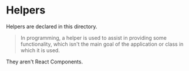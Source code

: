 # Helpers

Helpers are declared in this directory.
>In programming, a helper is used to assist in providing some functionality, which isn't the main goal of the application or class in which it is used.

They aren't React Components.
